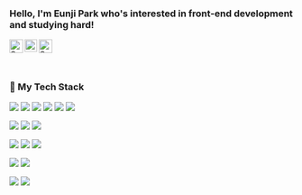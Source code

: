 <!--
### Hi there 👋

**SavinPark/SavinPark** is a ✨ _special_ ✨ repository because its `README.md` (this file) appears on your GitHub profile.

Here are some ideas to get you started:

- 🔭 I’m currently working on ...
- 🌱 I’m currently learning ...
- 👯 I’m looking to collaborate on ...
- 🤔 I’m looking for help with ...
- 💬 Ask me about ...
- 📫 How to reach me: ...
- 😄 Pronouns: ...
- ⚡ Fun fact: ...
-->

<!--
![header](https://capsule-render.vercel.app/api?type=waving&color=gradient&customColorList=0,1&height=250&section=header&text=Welcome!&fontSize=50&fontAlign=80&fontAlignY=40)
-->
### Hello, I'm Eunji Park who's interested in front-end development and studying hard!

<a href="https://savinpark.github.io/portfolio/" target="_blank">
  <img align="left" alt="Savin's Velog" width="24px" src="https://user-images.githubusercontent.com/80046101/173625567-805ca24d-d05b-4b64-bc25-8e6c77da33ea.png" />
</a>
<a href="https://www.notion.so/EUNJI-PARK-bbd411984c9c40b881930c914dcc5374" target="_blank">
  <img align="left" alt="Savin's Notion" width="22px" src="https://user-images.githubusercontent.com/80046101/173622086-15128298-5dde-4836-a5a9-8ab11ba1e63b.png" />
</a>
<a href="mailto:savinpark0315@gmail.com" target="_blank">
  <img align="left" alt="Savin's Velog" width="24px" src="https://user-images.githubusercontent.com/80046101/173622875-ac7f7f6c-5606-4641-b8b6-113a63b2250a.png" />
</a>
<!--
<a href="https://velog.io/@savin">
  <img align="left" alt="Savin's Velog" width="22px" src="https://user-images.githubusercontent.com/80046101/173622401-0c3941e2-477e-4993-a0ea-89a8b20716c8.png" />
</a>
-->

<br />
<br />
<br />

### 👻 My Tech Stack

![](https://img.shields.io/badge/HTML5-E34F26?style=flat-square&logo=HTML5&logoColor=white)
![](https://img.shields.io/badge/CSS3-1572B6?style=flat-square&logo=CSS3&logoColor=white) 
![](https://img.shields.io/badge/JavaScript-F7DF1E?style=flat-square&logo=JavaScript&logoColor=white) 
![](https://img.shields.io/badge/jQuery-0769AD?style=flat-square&logo=jQuery&logoColor=white)
![](https://img.shields.io/badge/React-61DAFB?style=flat-square&logo=React&logoColor=white) 
![](https://img.shields.io/badge/Vue.js-4FC08D?style=flat-square&logo=Vue.js&logoColor=white) 

![](https://img.shields.io/badge/Sass-CC6699?style=flat-square&logo=Sass&logoColor=white) 
![](https://img.shields.io/badge/styled_components-DB7093?style=flat-square&logo=styled-components&logoColor=white)
![](https://img.shields.io/badge/Bootstrap-7952B3?style=flat-square&logo=Bootstrap&logoColor=white)

<!-- 
![](https://img.shields.io/badge/TypeScript-3178C6?style=flat-square&logo=TypeScript&logoColor=white)
![](https://img.shields.io/badge/Node.js-339933?style=flat-square&logo=Node.js&logoColor=white)
-->
![](https://img.shields.io/badge/JAVA-007396?style=flat-square&logo=Java&logoColor=white) 
![](https://img.shields.io/badge/Python-3776AB?style=flat-square&logo=Python&logoColor=white)
![](https://img.shields.io/badge/MySQL-4479A1?style=flat-square&logo=MySQL&logoColor=white)

![](https://img.shields.io/badge/Adobe_Photoshop-31A8FF?style=flat-square&logo=AdobePhotoshop&logoColor=white) 
![](https://img.shields.io/badge/Figma-F24E1E?style=flat-square&logo=Figma&logoColor=white)

![](https://img.shields.io/badge/GitHub-181717?style=flat-square&logo=GitHub&logoColor=white) 
![](https://img.shields.io/badge/Git-F05032?style=flat-square&logo=Git&logoColor=white)

<!--
<br />

### 👻 My Github Stats
<img src="https://github-readme-stats.vercel.app/api?username=SavinPark&show_icons=true&theme=radical" />
-->

<!-- ### 👻 My Top Langs
<img align="left" src="https://github-readme-stats.vercel.app/api/top-langs/?username=SavinPark&langs_count=8&theme=radical" />  -->
<!-- 
![footer](https://capsule-render.vercel.app/api?type=waving&color=gradient&customColorList=0,1&height=100&section=footer)
-->
